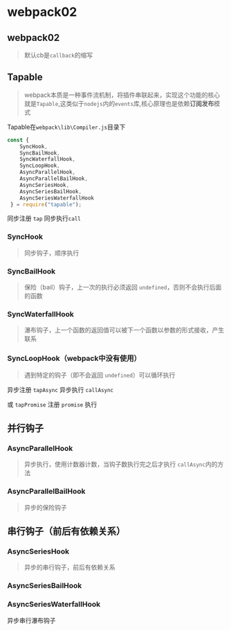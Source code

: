 # webpack02

## webpack02

> 默认cb是`callback`的缩写

## Tapable

> webpack本质是一种事件流机制，将插件串联起来，实现这个功能的核心就是`Tapable`,这类似于`nodejs`内的`events`库,核心原理也是依赖**订阅发布**模式

Tapable在`webpack\lib\Compiler.js`目录下

```javascript
const {
    SyncHook,
    SyncBailHook,
    SyncWaterfallHook,
    SyncLoopHook,
    AsyncParallelHook,
    AsyncParallelBailHook,
    AsyncSeriesHook,
    AsyncSeriesBailHook,
    AsyncSeriesWaterfallHook 
 } = require("tapable");
```

同步注册 `tap` 同步执行`call`

### SyncHook

> 同步钩子，顺序执行

### SyncBailHook

> 保险（bail）钩子，上一次的执行必须返回 `undefined`，否则不会执行后面的函数

### SyncWaterfallHook

> 瀑布钩子，上一个函数的返回值可以被下一个函数以参数的形式接收，产生联系

### SyncLoopHook（webpack中没有使用）

> 遇到特定的钩子（即不会返回 `undefined`）可以循环执行

异步注册 `tapAsync` 异步执行 `callAsync`

或 `tapPromise` 注册 `promise` 执行

## 并行钩子

### AsyncParallelHook

> 异步执行，使用计数器计数，当钩子数执行完之后才执行 `callAsync`内的方法

### AsyncParallelBailHook

> 异步的保险钩子

## 串行钩子（前后有依赖关系）

### AsyncSeriesHook

> 异步的串行钩子，前后有依赖关系

### AsyncSeriesBailHook

### AsyncSeriesWaterfallHook

异步串行瀑布钩子

